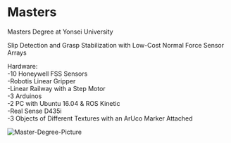 # Masters
Masters Degree at Yonsei University

Slip Detection and Grasp Stabilization with Low-Cost Normal Force Sensor Arrays

Hardware:  
-10 Honeywell FSS Sensors  
-Robotis Linear Gripper  
-Linear Railway with a Step Motor  
-3 Arduinos  
-2 PC with Ubuntu 16.04 & ROS Kinetic  
-Real Sense D435i  
-3 Objects of Different Textures with an ArUco Marker Attached  

![Master-Degree-Picture](https://user-images.githubusercontent.com/60720982/131429409-0b3c8e5c-1c6e-452a-8454-3ecc95da2fc1.jpg)
